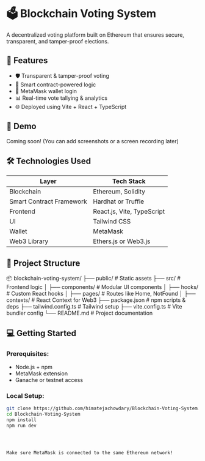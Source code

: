 # 🗳️ Blockchain Voting System

A decentralized voting platform built on Ethereum that ensures secure, transparent, and tamper-proof elections.

## 📌 Features

- 🛡️ Transparent & tamper-proof voting
- 🧠 Smart contract-powered logic
- 🪪 MetaMask wallet login
- 📊 Real-time vote tallying & analytics
- 🌐 Deployed using Vite + React + TypeScript

## 🚀 Demo

Coming soon! (You can add screenshots or a screen recording later)

## 🛠️ Technologies Used

| Layer        | Tech Stack                    |
|--------------|-------------------------------|
| Blockchain   | Ethereum, Solidity            |
| Smart Contract Framework | Hardhat or Truffle |
| Frontend     | React.js, Vite, TypeScript    |
| UI           | Tailwind CSS                  |
| Wallet       | MetaMask                      |
| Web3 Library | Ethers.js or Web3.js          |

## 📁 Project Structure

📦 blockchain-voting-system/
├── public/ # Static assets
├── src/ # Frontend logic
│ ├── components/ # Modular UI components
│ ├── hooks/ # Custom React hooks
│ ├── pages/ # Routes like Home, NotFound
│ ├── contexts/ # React Context for Web3
├── package.json # npm scripts & deps
├── tailwind.config.ts # Tailwind setup
├── vite.config.ts # Vite bundler config
└── README.md # Project documentation


## 💻 Getting Started

### Prerequisites:
- Node.js + npm
- MetaMask extension
- Ganache or testnet access

### Local Setup:

```bash
git clone https://github.com/himatejachowdary/Blockchain-Voting-System.git
cd Blockchain-Voting-System
npm install
npm run dev




Make sure MetaMask is connected to the same Ethereum network!

